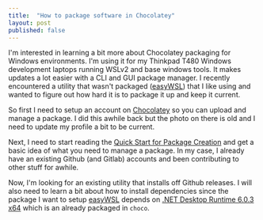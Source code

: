 ```yaml
---
title:  "How to package software in Chocolatey"
layout: post
published: false
---
```


I'm interested in learning a bit more about Chocolatey packaging for Windows environments. I'm using it for my Thinkpad T480 Windows development laptops running WSLv2 and base windows tools. It makes updates a lot easier with a CLI and GUI package manager. I recently encountered a utility that wasn't packaged ([easyWSL](https://github.com/redcode-labs/easyWSL)) that I like using and wanted to figure out how hard it is to package it up and keep it current.



So first I need to setup an account on [Chocolatey](https://community.chocolatey.org/) so you can upload and manage a package. I did this awhile back but the photo on there is old and I need to update my profile a bit to be current.

Next, I need to start reading the [Quick Start for Package Creation](https://docs.chocolatey.org/en-us/create/create-packages-quick-start/) and get a basic idea of what you need to manage a package. In my case, I already have an existing Github (and Gitlab) accounts and been contributing to other stuff for awhile.

Now, I'm looking for an existing utility that installs off Github releases. I will also need to learn a bit about how to install dependencies since the package I want to setup [easyWSL](https://github.com/redcode-labs/easyWSL) depends on [.NET Desktop Runtime 6.0.3 x64](https://community.chocolatey.org/packages/dotnet-6.0-desktopruntime) which is an already packaged in ```choco```.
